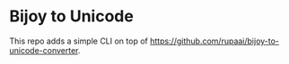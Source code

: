 # Bijoy to Unicode
This repo adds a simple CLI on top of https://github.com/rupaai/bijoy-to-unicode-converter.
